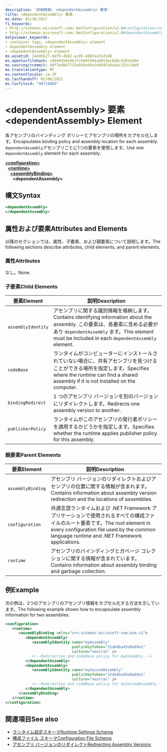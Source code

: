```yaml
---
description: '詳細情報: <dependentAssembly> 要素'
title: <dependentAssembly> 要素
ms.date: 03/30/2017
f1_keywords:
- http://schemas.microsoft.com/.NetConfiguration/v2.0#configuration/runtime/assemblyBinding/dependentAssembly
- http://schemas.microsoft.com/.NetConfiguration/v2.0#dependentAssembly
helpviewer_keywords:
- container tags, <dependentAssembly> element
- dependentAssembly element
- <dependentAssembly> element
ms.assetid: 14e95627-dd79-4b82-ac85-e682aa3a31d8
ms.openlocfilehash: c804920de961fc609fd04a0853ecbdbc9202e5be
ms.sourcegitcommit: ddf7edb67715a5b9a45e3dd44536dabc153c1de0
ms.translationtype: MT
ms.contentlocale: ja-JP
ms.lasthandoff: 02/06/2021
ms.locfileid: "99719085"
---
```

# <a name="dependentassembly-element"></a><span data-ttu-id="2ce4f-103">\<dependentAssembly> 要素</span><span class="sxs-lookup"><span data-stu-id="2ce4f-103">\<dependentAssembly> Element</span></span>

<span data-ttu-id="2ce4f-104">各アセンブリのバインディング ポリシーとアセンブリの場所をカプセル化します。</span><span class="sxs-lookup"><span data-stu-id="2ce4f-104">Encapsulates binding policy and assembly location for each assembly.</span></span> <span data-ttu-id="2ce4f-105">`dependentAssembly`アセンブリごとに1つの要素を使用します。</span><span class="sxs-lookup"><span data-stu-id="2ce4f-105">Use one `dependentAssembly` element for each assembly.</span></span>  
  
[**\<configuration>**](../configuration-element.md)\
&nbsp;&nbsp;[**\<runtime>**](runtime-element.md)\
&nbsp;&nbsp;&nbsp;&nbsp;[**\<assemblyBinding>**](assemblybinding-element-for-runtime.md)\
&nbsp;&nbsp;&nbsp;&nbsp;&nbsp;&nbsp;**\<dependentAssembly>**  
  
## <a name="syntax"></a><span data-ttu-id="2ce4f-106">構文</span><span class="sxs-lookup"><span data-stu-id="2ce4f-106">Syntax</span></span>  
  
```xml  
<dependentAssembly>
</dependentAssembly>  
```  
  
## <a name="attributes-and-elements"></a><span data-ttu-id="2ce4f-107">属性および要素</span><span class="sxs-lookup"><span data-stu-id="2ce4f-107">Attributes and Elements</span></span>  

 <span data-ttu-id="2ce4f-108">以降のセクションでは、属性、子要素、および親要素について説明します。</span><span class="sxs-lookup"><span data-stu-id="2ce4f-108">The following sections describe attributes, child elements, and parent elements.</span></span>  
  
### <a name="attributes"></a><span data-ttu-id="2ce4f-109">属性</span><span class="sxs-lookup"><span data-stu-id="2ce4f-109">Attributes</span></span>  

 <span data-ttu-id="2ce4f-110">なし。</span><span class="sxs-lookup"><span data-stu-id="2ce4f-110">None.</span></span>  
  
### <a name="child-elements"></a><span data-ttu-id="2ce4f-111">子要素</span><span class="sxs-lookup"><span data-stu-id="2ce4f-111">Child Elements</span></span>  
  
|<span data-ttu-id="2ce4f-112">要素</span><span class="sxs-lookup"><span data-stu-id="2ce4f-112">Element</span></span>|<span data-ttu-id="2ce4f-113">説明</span><span class="sxs-lookup"><span data-stu-id="2ce4f-113">Description</span></span>|  
|-------------|-----------------|  
|`assemblyIdentity`|<span data-ttu-id="2ce4f-114">アセンブリに関する識別情報を格納します。</span><span class="sxs-lookup"><span data-stu-id="2ce4f-114">Contains identifying information about the assembly.</span></span> <span data-ttu-id="2ce4f-115">この要素は、各要素に含める必要があり `dependentAssembly` ます。</span><span class="sxs-lookup"><span data-stu-id="2ce4f-115">This element must be included in each `dependentAssembly` element.</span></span>|  
|`codeBase`|<span data-ttu-id="2ce4f-116">ランタイムがコンピューターにインストールされていない場合に、共有アセンブリを見つけることができる場所を指定します。</span><span class="sxs-lookup"><span data-stu-id="2ce4f-116">Specifies where the runtime can find a shared assembly if it is not installed on the computer.</span></span>|  
|`bindingRedirect`|<span data-ttu-id="2ce4f-117">1 つのアセンブリ バージョンを別のバージョンにリダイレクトします。</span><span class="sxs-lookup"><span data-stu-id="2ce4f-117">Redirects one assembly version to another.</span></span>|  
|`publisherPolicy`|<span data-ttu-id="2ce4f-118">ランタイムがこのアセンブリの発行者ポリシーを適用するかどうかを指定します。</span><span class="sxs-lookup"><span data-stu-id="2ce4f-118">Specifies whether the runtime applies publisher policy for this assembly.</span></span>|  
  
### <a name="parent-elements"></a><span data-ttu-id="2ce4f-119">親要素</span><span class="sxs-lookup"><span data-stu-id="2ce4f-119">Parent Elements</span></span>  
  
|<span data-ttu-id="2ce4f-120">要素</span><span class="sxs-lookup"><span data-stu-id="2ce4f-120">Element</span></span>|<span data-ttu-id="2ce4f-121">説明</span><span class="sxs-lookup"><span data-stu-id="2ce4f-121">Description</span></span>|  
|-------------|-----------------|  
|`assemblyBinding`|<span data-ttu-id="2ce4f-122">アセンブリ バージョンのリダイレクトおよびアセンブリの位置に関する情報が含まれます。</span><span class="sxs-lookup"><span data-stu-id="2ce4f-122">Contains information about assembly version redirection and the locations of assemblies.</span></span>|  
|`configuration`|<span data-ttu-id="2ce4f-123">共通言語ランタイムおよび .NET Framework アプリケーションで使用されるすべての構成ファイルのルート要素です。</span><span class="sxs-lookup"><span data-stu-id="2ce4f-123">The root element in every configuration file used by the common language runtime and .NET Framework applications.</span></span>|  
|`runtime`|<span data-ttu-id="2ce4f-124">アセンブリのバインディングとガベージ コレクションに関する情報が含まれています。</span><span class="sxs-lookup"><span data-stu-id="2ce4f-124">Contains information about assembly binding and garbage collection.</span></span>|  
  
## <a name="example"></a><span data-ttu-id="2ce4f-125">例</span><span class="sxs-lookup"><span data-stu-id="2ce4f-125">Example</span></span>  

 <span data-ttu-id="2ce4f-126">次の例は、2つのアセンブリのアセンブリ情報をカプセル化する方法を示しています。</span><span class="sxs-lookup"><span data-stu-id="2ce4f-126">The following example shows how to encapsulate assembly information for two assemblies.</span></span>  
  
```xml  
<configuration>  
   <runtime>  
      <assemblyBinding xmlns="urn:schemas-microsoft-com:asm.v1">  
         <dependentAssembly>  
            <assemblyIdentity name="myAssembly"  
                              publicKeyToken="32ab4ba45e0a69a1"  
                              culture="neutral" />  
            <!--Redirection and codeBase policy for myAssembly.-->  
         </dependentAssembly>  
         <dependentAssembly>  
            <assemblyIdentity name="mySecondAssembly"  
                              publicKeyToken="32ab4ba45e0a69a1"  
                              culture="neutral" />  
            <!--Redirection and codeBase policy for mySecondAssembly.-->  
         </dependentAssembly>  
      </assemblyBinding>  
   </runtime>  
</configuration>  
```  
  
## <a name="see-also"></a><span data-ttu-id="2ce4f-127">関連項目</span><span class="sxs-lookup"><span data-stu-id="2ce4f-127">See also</span></span>

- [<span data-ttu-id="2ce4f-128">ランタイム設定スキーマ</span><span class="sxs-lookup"><span data-stu-id="2ce4f-128">Runtime Settings Schema</span></span>](index.md)
- [<span data-ttu-id="2ce4f-129">構成ファイル スキーマ</span><span class="sxs-lookup"><span data-stu-id="2ce4f-129">Configuration File Schema</span></span>](../index.md)
- [<span data-ttu-id="2ce4f-130">アセンブリ バージョンのリダイレクト</span><span class="sxs-lookup"><span data-stu-id="2ce4f-130">Redirecting Assembly Versions</span></span>](../../redirect-assembly-versions.md)
